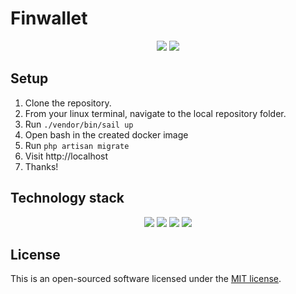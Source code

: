 # Finwallet

<p align="center">
<img src="https://img.shields.io/badge/Tests-passing-green">
<img src="https://img.shields.io/badge/Status-not_deployed-red">
</p>

## Setup
1. Clone the repository.
2. From your linux terminal, navigate to the local repository folder.
3. Run `./vendor/bin/sail up`
4. Open bash in the created docker image
5. Run `php artisan migrate`
6. Visit http://localhost
7. Thanks!

## Technology stack
<p align="center">
<img src="https://img.shields.io/badge/Backend-Laravel-orange">
<img src="https://img.shields.io/badge/Frontend-React-green">
<img src="https://img.shields.io/badge/UI-Tailwind-blue">
<img src="https://img.shields.io/badge/Provider-Paystack-skyblue">
</p>

## License

This is an open-sourced software licensed under the [MIT license](https://opensource.org/licenses/MIT).
